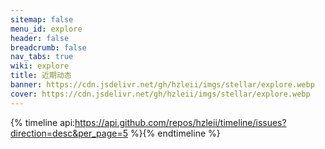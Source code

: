 ```yaml
---
sitemap: false
menu_id: explore
header: false
breadcrumb: false
nav_tabs: true
wiki: explore
title: 近期动态
banner: https://cdn.jsdelivr.net/gh/hzleii/imgs/stellar/explore.webp
cover: https://cdn.jsdelivr.net/gh/hzleii/imgs/stellar/explore.webp
---
```



{% timeline api:https://api.github.com/repos/hzleii/timeline/issues?direction=desc&per_page=5 %}{% endtimeline %}